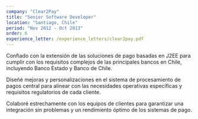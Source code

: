 ```yaml
---
company: "Clear2Pay"
title: "Senior Software Developer"
location: "Santiago, Chile"
period: "Nov 2012 - Oct 2013"
order: 6
experience_letter: /experience_letters/clear2pay.pdf
---
```


Confiado con la extensión de las soluciones de pago basadas en J2EE para cumplir con los requisitos complejos de las principales bancos en Chile, incluyendo Banco Estado y Banco de Chile.

Diseñé mejoras y personalizaciones en el sistema de procesamiento de pagos central para alinear con las necesidades operativas específicas y requisitos regulatorios de cada cliente.

Colaboré estrechamente con los equipos de clientes para garantizar una integración sin problemas y un rendimiento óptimo de los sistemas de pago.
